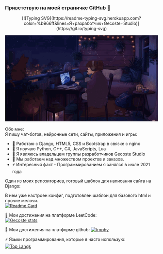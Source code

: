 ### Приветствую на моей страничке GitHub 👋
<p align="center">
  [![Typing SVG](https://readme-typing-svg.herokuapp.com?color=%b966ff&lines=Я+разработчик+Gecoste+Studio)](https://git.io/typing-svg)
</p>
<p align="center">
  <img src='https://github.com/Gecoste/Gecoste/blob/main/assets/hender.gif'>
</p>

Обо мне: <br />
Я пишу чат-ботов, нейронные сети, сайты, приложения и игры:

- 🔭 Работаю с Django, HTML5, CSS и Bootstrap в связке с nginx <br />
- 🌱 Я изучаю Python, C++, C#, JavaScripts, Lua <br />
- 👯 Я являюсь владельцем группы разработчиков Gecoste Studio <br />
- 🤔 Мы работаем над множеством проектов и заказов. <br />
- ⚡ Интересный факт - Программированием я занялся в июле 2021 года <br />
  
Один из моих репозиториев, готовый шаблон для написания сайта на Django: <br />

В нем уже настроен конфиг, подготовлен шаблон для базового html и прочие мелочи. <br />
[![Readme Card](https://github-readme-stats.vercel.app/api/pin/?username=Gecoste&repo=Django-Shablon)](https://github.com/Gecoste/Django-Shablon)

🌱 Мои достижения на платформе LeetCode: <br />
[![Gecoste stats](https://leetcode-stats-six.vercel.app/api?username=Gecoste&theme=dark)](https://github.com/KnlnKS/leetcode-stats)

🔭 Мои достижения на платформе github:
[![trophy](https://github-profile-trophy.vercel.app/?username=Gecoste)](https://github.com/Gecoste/github-profile-trophy)

⚡ Языки программирования, которые я часто использую: <br />
[![Top Langs](https://github-readme-stats.vercel.app/api/top-langs/?username=Gecoste&layout=compact&theme=vision-friendly-dark)](https://github.com/anuraghazra/github-readme-stats)

